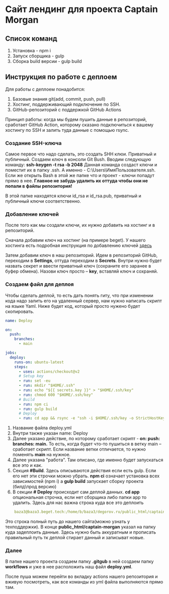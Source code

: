# Сайт лендинг для проекта Captain Morgan

## Список команд

1. Установка - npm i
2. Запуск сборщика - gulp
3. Сборка build версии - gulp build

## Инструкция по работе с деплоем

Для работы с деплоем понадобится:
1. Базовые знания git(add, commit, push, pull)
2. Хостинг, поддерживающий подключение по SSH.
3. GitHub-репозиторий с поддержкой GitHub Actions

Принцип работы: когда мы будем пушить данные в репозиторий, сработает GitHub Action, которому сказано подключиться к вашему хостингу по SSH и залить туда данные с помощью rsync.

### Создание SSH-ключа

Самое первое что надо сделать, это создать SHH клюи. Приватный и публичный. Создаем ключ в консоли Git Bush. 
Вводим следующую команду: **ssh-keygen -t rsa -b 2048**
Данная команда создаст ключи и поместит их в папку .ssh. А именно - C:\Users\ИмяПользователя.ssh. 
Если же открыть Bash в этой же папке что и проект - ключи попадут прямо в нее. **Главное не забудь удалить их оттуда чтобы они не попали в файлы репозитория!**

В этой папке находятся ключи id_rsa и id_rsa.pub, приватный и публичный ключи соответственно.

### Добавление ключей

После того как мы создали ключи, их нужно добавить на хостинг и в репозиторий.

Сначала добавим ключ на хостинг (на примере beget). У нашего хостинга есть подробная инструкция по добавлению ключей [здесь](https://beget.com/ru/kb/how-to/ssh/avtomaticheskaya-ssh-avtorizacziya-po-klyuchu)

Затем добавим ключ в наш репозиторий. Идем в репозиторий GitHub, переходим в **Settings**, оттуда переходим в **Secrets**. Внутри нужно будет назвать секрет и ввести приватный ключ (сохраните его заранее в буфер обмена). Назови ключ просто – **key**, вставляй ключ и сохраняй.

### Создаем файл для деплоя

Чтобы сделать деплой, то есть дать понять гиту, что при изменении кода надо залить его на удаленный сервер, нам нужно написать скрипт на языке Yaml. Ниже будет код, который просто нужено будет скопировать.

```yaml
name: Deploy

on:
  push:
    branches:
      - main

jobs:
  deploy:
    runs-on: ubuntu-latest
    steps:
      - uses: actions/checkout@v2
      # Setup key
      - run: set -eu
      - run: mkdir "$HOME/.ssh"
      - run: echo "${{ secrets.key }}" > "$HOME/.ssh/key"
      - run: chmod 600 "$HOME/.ssh/key"
      # Build
      - run: npm ci
      - run: gulp build
      # Deploy
      - run: cd app && rsync -e "ssh -i $HOME/.ssh/key -o StrictHostKeyChecking=no" --archive --compress --delete . baza3@baza3.beget.tech:/home/b/baza3/degorov.ru/public_html/captain-morgan
```

1. Название файла deploy.yml
2. Внутри также указан name: Deploy
3. Далее указано действие, по которому сработает скрипт - **on: push: branches: main.** То есть, когда будет что-то пушиться в ветку main – сработает скрипт. Если название ветки отличается, то нужно поменять **main** на нужное.
4. Далее указана "работа". Там описано, где именно будет запускаться все это и как.
5. Секция **#Build**. Здесь описываются действия если есть gulp. Если его нет эти строчки можно убрать. **npm ci** означает установка всех зависимостей (npm i) а **gulp build** запускает сборку проекта (билд\прод версию)
6. В секции **# Deploy** происходит сам деплой данных. **cd app** опциональная строчка, если нет сборщика либо папки app то удалить. Здесь для нас важна строка куда все это деплоить  
```yaml
	baza3@baza3.beget.tech:/home/b/baza3/degorov.ru/public_html/captain-morgan
```
Это строка полный путь до нашего сайта(можно узнать у техподдержки). В конце **public_html/captain-morgan** указал на папку куда задеплоить данные. Здесь нужно быть аккуратным и прописать правильный путь тк деплой стирает данный и записыват новые.

### Далее
В папке нашего проекта создаем папку **.gitgub** в ней создаем папку **workflows** и уже в нее расположить наш файл **deploy.yml**.

После пуша можем перейти во вкладку actions нашего репозитория и вживую посмотреть, как все команды из yml файла выполняются прямо там.
